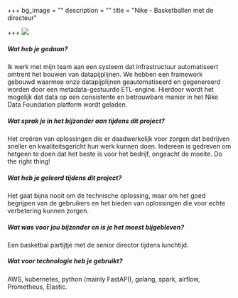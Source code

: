 +++
bg_image = ""
description = ""
title = "Nike - Basketballen met de directeur"

+++
![](/images/depositphotos_130066530_l-2015.jpg)

##### Wat heb je gedaan?

Ik werk met mijn team aan een systeem dat infrastructuur automatiseert omtrent het bouwen van datapijplijnen. We hebben een framework gebouwd waarmee onze datapijplijnen geautomatiseerd en gegenereerd worden door een metadata-gestuurde ETL-engine. Hierdoor wordt het mogelijk dat data op een consistente en betrouwbare manier in het Nike Data Foundation platform wordt geladen.

##### Wat sprak je in het bijzonder aan tijdens dit project?

Het creëren van oplossingen die er daadwerkelijk voor zorgen dat bedrijven sneller en kwaliteitsgericht hun werk kunnen doen. Iedereen is gedreven om hetgeen te doen dat het beste is voor het bedrijf, ongeacht de moeite. Do the right thing!

##### Wat heb je geleerd tijdens dit project?

Het gaat bijna nooit om de technische oplossing, maar om het goed begrijpen van de gebruikers en het bieden van oplossingen die voor echte verbetering kunnen zorgen.

##### Wat was voor jou bijzonder en is je het meest bijgebleven?

Een basketbal partijtje met de senior director tijdens lunchtijd.

##### Wat voor technologie heb je gebruikt?

AWS, kubernetes, python (mainly FastAPI), golang, spark, airflow, Prometheus, Elastic.